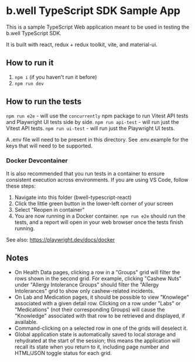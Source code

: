 # b.well TypeScript SDK Sample App

This is a sample TypeScript Web application meant to be used in testing the b.well TypeScript SDK.

It is built with react, redux + redux toolkit, vite, and material-ui.

## How to run it

1. `npm i` (if you haven't run it before)
2. `npm run dev`

## How to run the tests

`npm run e2e` - will use the `concurrently` npm package to run Vitest API tests and Playwright UI tests side by side.
`npm run api-test` - will run just the Vitest API tests.
`npm run ui-test` - will run just the Playwright UI tests.

A .env file will need to be present in this directory. See .env.example for the keys that will need to be supported.

### Docker Devcontainer

It is also recommended that you run tests in a container to ensure consistent execution across environments. If you are using VS Code, follow these steps:

1. Navigate into this folder (bwell-typescript-react)
2. Click the little green button in the lower-left corner of your screen
3. Select "Reopen in container"
4. You are now running in a Docker container. `npm run e2e` should run the tests, and a report will open in your web browser once the tests finish running.

See also: https://playwright.dev/docs/docker

## Notes

* On Health Data pages, clicking a row in a "Groups" grid will filter the rows shown in the second grid. For example, clicking "Cashew Nuts" under "Allergy Intolerance Groups" should filter the "Allergy Intolerances" grid to show only cashew-related incidents.
* On Lab and Medication pages, it should be possible to view "Knowlege" associated with a given detail row. Clicking on a row under "Labs" or "Medications" (not their corresponding Groups) will cause the "Knowledge" associated with that row to be retrieved and displayed, if available.
* Command-clicking on a selected row in one of the grids will deselect it.
* Global application state is automatically saved to local storage and rehydrated at the start of the session; this means the application will recall its state when you return to it, including page number and HTML/JSON toggle status for each grid.